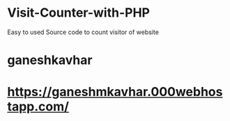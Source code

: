 # Visit-Counter-with-PHP
Easy to used Source code to count visitor of website

# ganeshkavhar
# https://ganeshmkavhar.000webhostapp.com/
